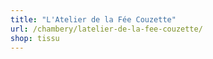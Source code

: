 ```yaml
---
title: "L'Atelier de la Fée Couzette"
url: /chambery/latelier-de-la-fee-couzette/
shop: tissu
---
```

